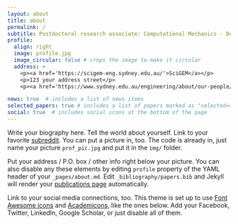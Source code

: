 ```yaml
---
layout: about
title: about
permalink: /
subtitle: Postdoctoral research associate: Computational Mechanics - Deep Learning - Fast dynamics - Geomechanics
profile:
  align: right
  image: profile.jpg
  image_circular: false # crops the image to make it circular
  address: >
    <p><a href='https://scigem-eng.sydney.edu.au/'>SciGEM</a></p>
    <p>123 your address street</p>
    <p><a href='https://www.sydney.edu.au/engineering/about/our-people/academic-staff/filippo-masi.html'>The University of Sydney</a></p>

news: true  # includes a list of news items
selected_papers: true # includes a list of papers marked as "selected={true}"
social: true  # includes social icons at the bottom of the page
---
```


Write your biography here. Tell the world about yourself. Link to your favorite [subreddit](http://reddit.com). You can put a picture in, too. The code is already in, just name your picture `prof_pic.jpg` and put it in the `img/` folder.

Put your address / P.O. box / other info right below your picture. You can also disable any these elements by editing `profile` property of the YAML header of your `_pages/about.md`. Edit `_bibliography/papers.bib` and Jekyll will render your [publications page](/al-folio/publications/) automatically.

Link to your social media connections, too. This theme is set up to use [Font Awesome icons](http://fortawesome.github.io/Font-Awesome/) and [Academicons](https://jpswalsh.github.io/academicons/), like the ones below. Add your Facebook, Twitter, LinkedIn, Google Scholar, or just disable all of them.
